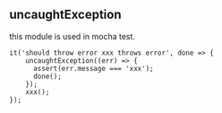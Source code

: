 ## uncaughtException
this module is used in mocha test.
```
it('should throw error xxx throws error', done => {
    uncaughtException((err) => {
      assert(err.message === 'xxx');
      done();
    });
    xxx();
});
```